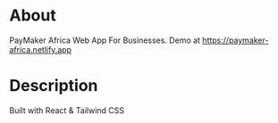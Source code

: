 # About
PayMaker Africa Web App For Businesses. Demo at https://paymaker-africa.netlify.app

# Description
Built with React & Tailwind CSS

